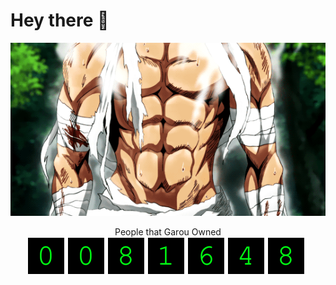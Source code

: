 # Hey there :wave:

<img src="https://github.com/ZFPuhi/REPOSITORIES/blob/master/readme-content/garou-steam.gif?raw=true" alt="One Punch Man Garou">

<p align="center"> 
  People that Garou Owned<br>
  <img src="https://raw.githubusercontent.com/ZFPuhi/REPOSITORIES/master/readme-content/visitors-counter.svg" />
</p>

